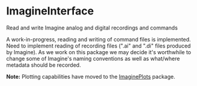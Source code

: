 # ImagineInterface
Read and write Imagine analog and digital recordings and commands

A work-in-progress, reading and writing of command files is implemented.  Need to implement reading of recording files (".ai" and ".di" files produced by Imagine).  As we work on this package we may decide it's worthwhile to change some of Imagine's naming conventions as well as what/where metadata should be recorded.

**Note:** Plotting capabilities have moved to the [ImaginePlots](https://github.com/HolyLab/ImaginePlots) package.
